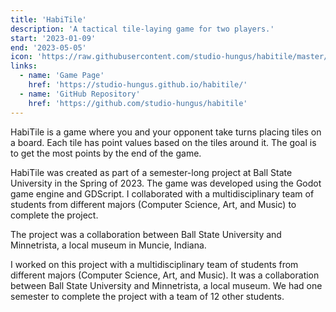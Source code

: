 ```yaml
---
title: 'HabiTile'
description: 'A tactical tile-laying game for two players.'
start: '2023-01-09'
end: '2023-05-05'
icon: 'https://raw.githubusercontent.com/studio-hungus/habitile/master/raw_assets/SVG/Mouse_cards.svg'
links:
  - name: 'Game Page'
    href: 'https://studio-hungus.github.io/habitile/'
  - name: 'GitHub Repository'
    href: 'https://github.com/studio-hungus/habitile'
---
```


HabiTile is a game where you and your opponent take turns placing tiles on a board. Each tile has point values based on the tiles around it. The goal is to get the most points by the end of the game.

HabiTile was created as part of a semester-long project at Ball State University in the Spring of 2023. The game was developed using the Godot game engine and GDScript. I collaborated with a multidisciplinary team of students from different majors (Computer Science, Art, and Music) to complete the project.

The project was a collaboration between Ball State University and Minnetrista, a local museum in Muncie, Indiana.

I worked on this project with a multidisciplinary team of students from different majors (Computer Science, Art, and Music). It was a collaboration between Ball State University and Minnetrista, a local museum. We had one semester to complete the project with a team of 12 other students.
